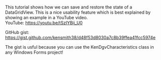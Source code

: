 This tutorial shows how we can save and restore the state of a DataGridView.
This is a nice usability feature which is best explained by showing an example in a YouTube video.  
YouTube: https://youtu.be/tSzIYBij_U0

GitHub gist: https://gist.github.com/kensmith38/d48f53d8030a7c8b39ffea41fcc5974e

The gist is usful because you can use the KenDgvCharacteristics class in any Windows Forms project!
